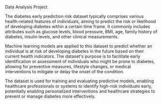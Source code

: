 Data Analysis Project


The diabetes early prediction risk dataset typically comprises various health-related features of individuals, aiming to predict the risk or likelihood of developing diabetes within a certain time frame. It commonly includes attributes such as glucose levels, blood pressure, BMI, age, family history of diabetes, insulin levels, and other clinical measurements.

Machine learning models are applied to this dataset to predict whether an individual is at risk of developing diabetes in the future based on their current health indicators. The dataset's purpose is to facilitate early identification or assessment of individuals who might be prone to diabetes, allowing for preventive measures, lifestyle changes, or medical interventions to mitigate or delay the onset of the condition.

The dataset is used for training and evaluating predictive models, enabling healthcare professionals or systems to identify high-risk individuals early, potentially enabling personalized interventions and healthcare strategies to prevent or manage diabetes more effectively.
